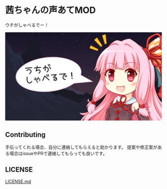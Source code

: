 # 茜ちゃんの声あてMOD

ウチがしゃべるでー！

![茜ちゃんサムネ](workshop_preview_image.png)

## Contributing

手伝ってくれる場合、自分に連絡してもらえると助かります。
提案や修正案がある場合はissueやPRで連絡してもらっても良いです。

## LICENSE

[LICENSE.md](/LICENSE.md)
